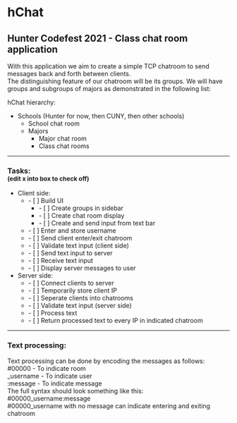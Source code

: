 # hChat
<div>
  <h2> Hunter Codefest 2021 - Class chat room application </h2>
  <p> With this application we aim to create a simple TCP chatroom to send messages back and forth between clients.<br>
    The distinguishing feature of our chatroom will be its groups. We will have groups and subgroups of majors as
    demonstrated in the following list: </p>
</div>
<div>
  <p> hChat hierarchy: </p>
  <ul>
    <li>
      Schools (Hunter for now, then CUNY, then other schools)
      <ul>
        <li>School chat room</li>
        <li>
          Majors
          <ul>
            <li>Major chat room</li>
            <li>Class chat rooms</li>
          </ul>
        </li>
    </li>
  </ul>
</div>
<div>
  <hr>
  <h3> Tasks:<br><sub>(edit x into box to check off)</sub> </h3>
  <ul>
    <li>
      Client side: 
      <ul>
        <li> - [ ] Build UI
          <ul>
            <li> - [ ] Create groups in sidebar</li>
            <li> - [ ] Create chat room display</li>
            <li> - [ ] Create and send input from text bar</li>
          </ul>
        </li>
        <li> - [ ] Enter and store username</li>
        <li> - [ ] Send client enter/exit chatroom</li>
        <li> - [ ] Validate text input (client side)</li>
        <li> - [ ] Send text input to server</li>
        <li> - [ ] Receive text input</li>
        <li>- [ ] Display server messages to user</li>
      </ul>
    </li>
    <li>Server side: 
      <ul>
        <li> - [ ] Connect clients to server</li>
        <li> - [ ] Temporarily store client IP</li>
        <li> - [ ] Seperate clients into chatrooms</li>
        <li> - [ ] Validate text input (server side)</li>
        <li> - [ ] Process text</li>
        <li> - [ ] Return processed text to every IP in indicated chatroom</li>
      </ul>
    </li>
  </ul>
</div>
<div>
  <hr>
  <h3>Text processing: </h3>
  <p>Text processing can be done by encoding the messages as follows: 
    <br>
    #00000 - To indicate room
    <br>
    _username - To indicate user
    <br>
    :message - To indicate message
    <br>
    The full syntax should look something like this:
    <br>
    #00000_username:message
    <br>
    #00000_username with no message can indicate entering and exiting chatroom
  </p>
</div>
